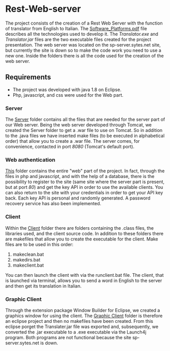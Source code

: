 # Rest-Web-server
The project consists of the creation of a Rest Web Server with the function of translator from English to Italian.
The [Software_Platforms.pdf](Software_Platforms.pdf "Software_Platforms.pdf") file describes all the technologies used to develop it.
The *Translator.exe* and *Translator.jar* files are the two executable files created for the project presentation.
The web server was located on the sp-server.sytes.net site, but currently the site is down so to make the code work you need to use a new one.
Inside the folders there is all the code used for the creation of the web server.

## Requirements
- The project was developed with java 1.8 on Eclipse.
- Php, javascript, and css were used for the Web part.



### Server 
The [Server](Server "Server")  folder contains all the files that are needed for the server part of our Web server. Being the web server developed through Tomcat, we created the Server folder to get a .war file to use on Tomcat. So in addition to the .java files we have inserted make files (to be executed in alphabetical order) that allow you to create a .war file. The server comes, for convenience, contacted in port *8080*  (Tomcat's default port).

### Web authentication
[This](WebAuthentication "This") folder contains the entire "web" part of the project. In fact, through the files in php and javascript, and with the help of a database, there is the possibility to register to the site (same site where the server part is present, but at port *80*) and get the key API in order to use the available clients. You can also return to the site with your credentials in order to get your API key back. Each key API is personal and randomly generated. A password recovery service has also been implemented.

### Client
Within the [Client](Client "Client") folder there are folders containing the .class files, the libraries used, and the client source code. In addition to these folders there are makefiles that allow you to create the executable for the client. Make files are to be used in this order:
1.  makeclean.bat
2.  makedirs.bat
3.  makeclient.bat

You can then launch the client with via the runclient.bat file. The client, that is launched via terminal, allows you to send a word in English to the server and then get its translation in Italian.

### Graphic Client 
Through the extension package Window Builder for Eclipse, we created a graphics window for using the client. The [Graphic Client](GraphicClient "Graphic Client") folder is therefore an eclipse project and then no makefiles have been created.
From this eclipse porget the Translater.jar file was exported and, subsequently, we converted the .jar executable to a .exe executable via the Launch4j program. Both programs are not functional because the site sp-server.sytes.net is down.

